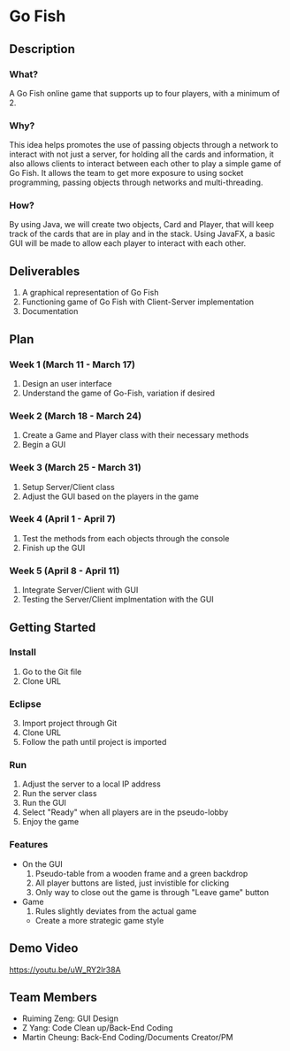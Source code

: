 # Go Fish

## Description
### What?
A Go Fish online game that supports up to four players, with a minimum of 2. 
### Why?
This idea helps promotes the use of passing objects through a network to interact with not just a server, for holding all the cards and information, it also allows clients to interact between each other to play a simple game of Go Fish. It allows the team to get more exposure to using socket programming, passing objects through networks and multi-threading.
### How?
By using Java, we will create two objects, Card and Player, that will keep track of the cards that are in play and in the stack. Using JavaFX, a basic GUI will be made to allow each player to interact with each other.
## Deliverables
1. A graphical representation of Go Fish 
2. Functioning game of Go Fish with Client-Server implementation
3. Documentation 

## Plan
### Week 1 (March 11 - March 17)
  1. Design an user interface
  2. Understand the game of Go-Fish, variation if desired
### Week 2 (March 18 - March 24)
  1. Create a Game and Player class with their necessary methods
  2. Begin a GUI
### Week 3 (March 25 - March 31)
  1. Setup Server/Client class
  2. Adjust the GUI based on the players in the game
### Week 4 (April 1 - April 7)
  1. Test the methods from each objects through the console
  2. Finish up the GUI
### Week 5 (April 8 - April 11)
  1. Integrate Server/Client with GUI
  2. Testing the Server/Client implmentation with the GUI
  
## Getting Started
### Install
  1. Go to the Git file
  2. Clone URL
  ### Eclipse
  3. Import project through Git
  4. Clone URL
  5. Follow the path until project is imported
### Run
  1. Adjust the server to a local IP address
  2. Run the server class 
  3. Run the GUI
  4. Select "Ready" when all players are in the pseudo-lobby
  5. Enjoy the game 

### Features
  * On the GUI
    1. Pseudo-table from a wooden frame and a green backdrop
    2. All player buttons are listed, just invistible for clicking
    3. Only way to close out the game is through "Leave game" button
  * Game 
    1. Rules slightly deviates from the actual game
      - Create a more strategic game style

## Demo Video
  https://youtu.be/uW_RY2lr38A
  
## Team Members
- Ruiming Zeng: GUI Design
- Z Yang: Code Clean up/Back-End Coding
- Martin Cheung: Back-End Coding/Documents Creator/PM
